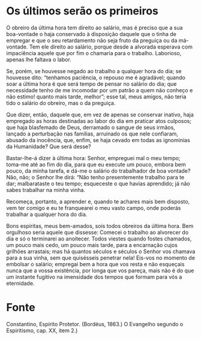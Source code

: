 # Os últimos serão os primeiros

O obreiro da última hora tem direito ao salário, mas é preciso que a sua boa-vontade o haja conservado à disposição daquele que o tinha de empregar e que o seu retardamento não seja fruto da preguiça ou da má-vontade. Tem ele direito ao salário, porque desde a alvorada esperava com impaciência aquele que por fim o chamaria para o trabalho. Laborioso, apenas lhe faltava o labor.

Se, porém, se houvesse negado ao trabalho a qualquer hora do dia; se houvesse dito: “tenhamos paciência, o repouso me é agradável; quando soar a última hora é que será tempo de pensar no salário do dia; que necessidade tenho de me incomodar por um patrão a quem não conheço e não estimo! quanto mais tarde, melhor”; esse tal, meus amigos, não teria tido o salário do obreiro, mas o da preguiça.

Que dizer, então, daquele que, em vez de apenas se conservar inativo, haja empregado as horas destinadas ao labor do dia em praticar atos culposos; que haja blasfemado de Deus, derramado o sangue de seus irmãos, lançado a perturbação nas famílias, arruinado os que nele confiaram, abusado da inocência, que, enfim, se haja cevado em todas as ignominias da Humanidade? Que será desse? 

Bastar-lhe-á dizer à última hora: Senhor, empreguei mal o meu tempo; toma-me até ao fim do dia, para que eu execute um pouco, embora bem pouco, da minha tarefa, e dá-me o salário do trabalhador de boa vontade? Não, não; o Senhor lhe dirá: “Não tenho presentemente trabalho para te dar; malbarataste o teu tempo; esqueceste o que havias aprendido; já não sabes trabalhar na minha vinha. 

Recomeça, portanto, a aprender e, quando te achares mais bem disposto, vem ter comigo e eu te franquearei o meu vasto campo, onde poderás trabalhar a qualquer hora do dia.

Bons espíritas, meus bem-amados, sois todos obreiros da última hora. Bem orgulhoso seria aquele que dissesse: Comecei o trabalho ao alvorecer do dia e só o terminarei ao anoitecer. Todos viestes quando fostes chamados, um pouco mais cedo, um pouco mais tarde, para a encarnação cujos grilhões arrastais; mas há quantos séculos e séculos o Senhor vos chamava para a sua vinha, sem que quisésseis penetrar nela! Eis-vos no momento de embolsar o salário; empregai bem a hora que vos resta e não esqueçais nunca que a vossa existência, por longa que vos pareça, mais não é do que um instante fugitivo na imensidade dos tempos que formam para vós a eternidade. 

# Fonte
Constantino, Espírito Protetor. (Bordéus, 1863.)
O Evangelho segundo o Espiritismo, cap. XX, item 2.)
